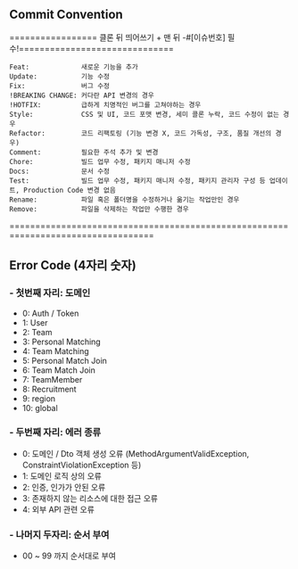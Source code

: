 ## Commit Convention

================= 클론 뒤 띄어쓰기 + 맨 뒤 -#[이슈번호] 필수!==============================

    Feat:             새로운 기능을 추가
    Update:           기능 수정
    Fix:              버그 수정
    !BREAKING CHANGE: 커다란 API 변경의 경우
    !HOTFIX:          급하게 치명적인 버그를 고쳐야하는 경우
    Style:            CSS 및 UI, 코드 포맷 변경, 세미 콜론 누락, 코드 수정이 없는 경우
    Refactor:         코드 리팩토링 (기능 변경 X, 코드 가독성, 구조, 품질 개선의 경우)
    Comment:          필요한 주석 추가 및 변경
    Chore:            빌드 업무 수정, 패키지 매니저 수정
    Docs:             문서 수정
    Test:             빌드 업무 수정, 패키지 매니저 수정, 패키지 관리자 구성 등 업데이트, Production Code 변경 없음
    Rename:           파일 혹은 폴더명을 수정하거나 옮기는 작업만인 경우
    Remove:           파일을 삭제하는 작업만 수행한 경우
  
==================================================================================

## Error Code (4자리 숫자)

### - 첫번째 자리: 도메인

- 0: Auth / Token
- 1: User
- 2: Team
- 3: Personal Matching
- 4: Team Matching
- 5: Personal Match Join
- 6: Team Match Join
- 7: TeamMember
- 8: Recruitment
- 9: region
- 10: global

### - 두번째 자리: 에러 종류

- 0: 도메인 / Dto 객체 생성 오류 (MethodArgumentValidException, ConstraintViolationException 등)
- 1: 도메인 로직 상의 오류
- 2: 인증, 인가가 안된 오류
- 3: 존재하지 않는 리소스에 대한 접근 오류
- 4: 외부 API 관련 오류

### - 나머지 두자리: 순서 부여

- 00 ~ 99 까지 순서대로 부여